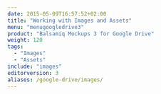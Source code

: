 ```yaml
---
date: 2015-05-09T16:57:52+02:00
title: "Working with Images and Assets"
menu: "menugoogledrive3"
product: "Balsamiq Mockups 3 for Google Drive"
weight: 120
tags:
  - "Images"
  - "Assets"
include: "images"
editorversion: 3
aliases: /google-drive/images/
---
```

